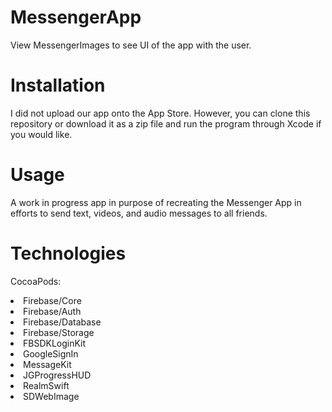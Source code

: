 # MessengerApp
View MessengerImages to see UI of the app with the user.

# Installation
I did not upload our app onto the App Store. However, you can clone this repository or download it as a zip file and run the program through Xcode if you would like.

# Usage
A work in progress app in purpose of recreating the Messenger App in efforts to send text, videos, and audio messages to all friends.

# Technologies
CocoaPods:
<li> Firebase/Core </li>
<li> Firebase/Auth </li>
<li> Firebase/Database </li>
<li> Firebase/Storage </li>
<li> FBSDKLoginKit </li>
<li> GoogleSignIn </li>
<li> MessageKit </li>
<li> JGProgressHUD </li>
<li> RealmSwift </li>
<li> SDWebImage </li>

